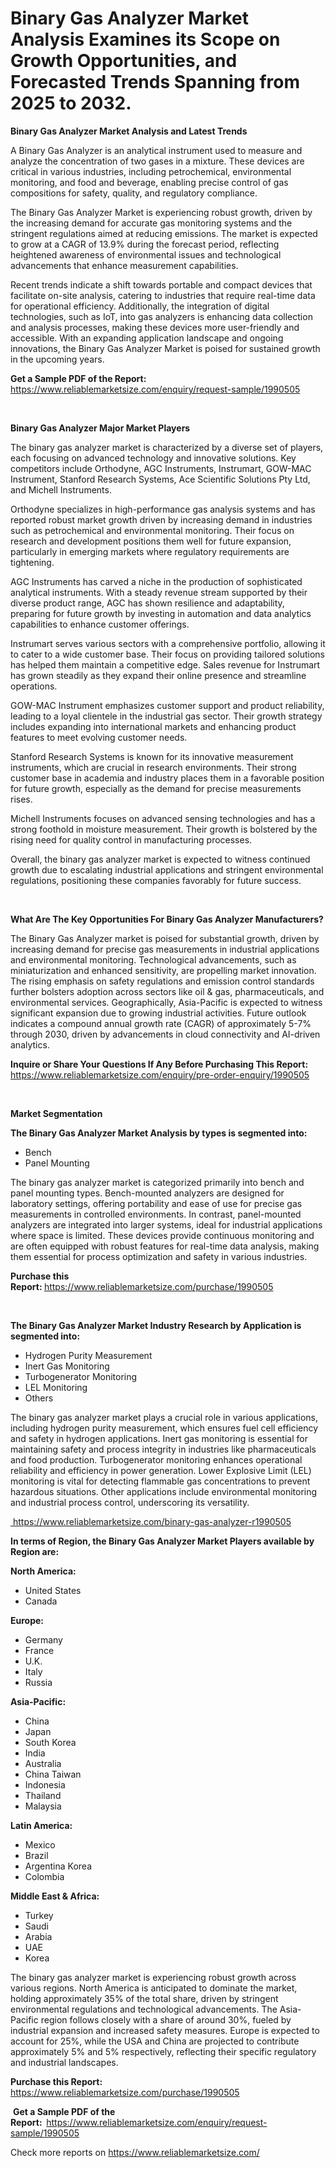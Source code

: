 <p><h1>Binary Gas Analyzer Market Analysis Examines its Scope on Growth Opportunities, and Forecasted Trends Spanning from 2025 to 2032.</h1></p><p><strong>Binary Gas Analyzer Market Analysis and Latest Trends</strong></p>
<p><p>A Binary Gas Analyzer is an analytical instrument used to measure and analyze the concentration of two gases in a mixture. These devices are critical in various industries, including petrochemical, environmental monitoring, and food and beverage, enabling precise control of gas compositions for safety, quality, and regulatory compliance. </p><p>The Binary Gas Analyzer Market is experiencing robust growth, driven by the increasing demand for accurate gas monitoring systems and the stringent regulations aimed at reducing emissions. The market is expected to grow at a CAGR of 13.9% during the forecast period, reflecting heightened awareness of environmental issues and technological advancements that enhance measurement capabilities. </p><p>Recent trends indicate a shift towards portable and compact devices that facilitate on-site analysis, catering to industries that require real-time data for operational efficiency. Additionally, the integration of digital technologies, such as IoT, into gas analyzers is enhancing data collection and analysis processes, making these devices more user-friendly and accessible. With an expanding application landscape and ongoing innovations, the Binary Gas Analyzer Market is poised for sustained growth in the upcoming years.</p></p>
<p><strong>Get a Sample PDF of the Report:&nbsp;</strong> <a href="https://www.reliablemarketsize.com/enquiry/request-sample/1990505?utm_campaign=1991&utm_medium=2&utm_source=Github&utm_content=ia&utm_term=11022025&utm_id=binary-gas-analyzer">https://www.reliablemarketsize.com/enquiry/request-sample/1990505</a></p>
<p>&nbsp;</p>
<p><strong>Binary Gas Analyzer Major Market Players</strong></p>
<p><p>The binary gas analyzer market is characterized by a diverse set of players, each focusing on advanced technology and innovative solutions. Key competitors include Orthodyne, AGC Instruments, Instrumart, GOW-MAC Instrument, Stanford Research Systems, Ace Scientific Solutions Pty Ltd, and Michell Instruments.</p><p>Orthodyne specializes in high-performance gas analysis systems and has reported robust market growth driven by increasing demand in industries such as petrochemical and environmental monitoring. Their focus on research and development positions them well for future expansion, particularly in emerging markets where regulatory requirements are tightening.</p><p>AGC Instruments has carved a niche in the production of sophisticated analytical instruments. With a steady revenue stream supported by their diverse product range, AGC has shown resilience and adaptability, preparing for future growth by investing in automation and data analytics capabilities to enhance customer offerings.</p><p>Instrumart serves various sectors with a comprehensive portfolio, allowing it to cater to a wide customer base. Their focus on providing tailored solutions has helped them maintain a competitive edge. Sales revenue for Instrumart has grown steadily as they expand their online presence and streamline operations.</p><p>GOW-MAC Instrument emphasizes customer support and product reliability, leading to a loyal clientele in the industrial gas sector. Their growth strategy includes expanding into international markets and enhancing product features to meet evolving customer needs.</p><p>Stanford Research Systems is known for its innovative measurement instruments, which are crucial in research environments. Their strong customer base in academia and industry places them in a favorable position for future growth, especially as the demand for precise measurements rises.</p><p>Michell Instruments focuses on advanced sensing technologies and has a strong foothold in moisture measurement. Their growth is bolstered by the rising need for quality control in manufacturing processes.</p><p>Overall, the binary gas analyzer market is expected to witness continued growth due to escalating industrial applications and stringent environmental regulations, positioning these companies favorably for future success.</p></p>
<p>&nbsp;</p>
<p><strong>What Are The Key Opportunities For Binary Gas Analyzer Manufacturers?</strong></p>
<p><p>The Binary Gas Analyzer market is poised for substantial growth, driven by increasing demand for precise gas measurements in industrial applications and environmental monitoring. Technological advancements, such as miniaturization and enhanced sensitivity, are propelling market innovation. The rising emphasis on safety regulations and emission control standards further bolsters adoption across sectors like oil & gas, pharmaceuticals, and environmental services. Geographically, Asia-Pacific is expected to witness significant expansion due to growing industrial activities. Future outlook indicates a compound annual growth rate (CAGR) of approximately 5-7% through 2030, driven by advancements in cloud connectivity and AI-driven analytics.</p></p>
<p><strong>Inquire or Share Your Questions If Any Before Purchasing This Report:</strong> <a href="https://www.reliablemarketsize.com/enquiry/pre-order-enquiry/1990505?utm_campaign=1991&utm_medium=2&utm_source=Github&utm_content=ia&utm_term=11022025&utm_id=binary-gas-analyzer">https://www.reliablemarketsize.com/enquiry/pre-order-enquiry/1990505</a></p>
<p>&nbsp;</p>
<p><strong>Market Segmentation</strong></p>
<p><strong>The Binary Gas Analyzer Market Analysis by types is segmented into:</strong></p>
<p><ul><li>Bench</li><li>Panel Mounting</li></ul></p>
<p><p>The binary gas analyzer market is categorized primarily into bench and panel mounting types. Bench-mounted analyzers are designed for laboratory settings, offering portability and ease of use for precise gas measurements in controlled environments. In contrast, panel-mounted analyzers are integrated into larger systems, ideal for industrial applications where space is limited. These devices provide continuous monitoring and are often equipped with robust features for real-time data analysis, making them essential for process optimization and safety in various industries.</p></p>
<p><strong>Purchase this Report:&nbsp;</strong><a href="https://www.reliablemarketsize.com/purchase/1990505?utm_campaign=1991&utm_medium=2&utm_source=Github&utm_content=ia&utm_term=11022025&utm_id=binary-gas-analyzer">https://www.reliablemarketsize.com/purchase/1990505</a></p>
<p>&nbsp;</p>
<p><strong>The Binary Gas Analyzer Market Industry Research by Application is segmented into:</strong></p>
<p><ul><li>Hydrogen Purity Measurement</li><li>Inert Gas Monitoring</li><li>Turbogenerator Monitoring</li><li>LEL Monitoring</li><li>Others</li></ul></p>
<p><p>The binary gas analyzer market plays a crucial role in various applications, including hydrogen purity measurement, which ensures fuel cell efficiency and safety in hydrogen applications. Inert gas monitoring is essential for maintaining safety and process integrity in industries like pharmaceuticals and food production. Turbogenerator monitoring enhances operational reliability and efficiency in power generation. Lower Explosive Limit (LEL) monitoring is vital for detecting flammable gas concentrations to prevent hazardous situations. Other applications include environmental monitoring and industrial process control, underscoring its versatility.</p></p>
<p><a href="https://www.reliablemarketsize.com/binary-gas-analyzer-r1990505?utm_campaign=1991&utm_medium=2&utm_source=Github&utm_content=ia&utm_term=11022025&utm_id=binary-gas-analyzer">&nbsp;https://www.reliablemarketsize.com/binary-gas-analyzer-r1990505</a></p>
<p><strong>In terms of Region, the Binary Gas Analyzer Market Players available by Region are:</strong></p>
<p>
    <p> <strong> North America: </strong>
        <ul>
            <li>United States</li>
            <li>Canada</li>
        </ul>
        </p> 
    <p> <strong> Europe: </strong>
        <ul>
            <li>Germany</li>
            <li>France</li>
            <li>U.K.</li>
            <li>Italy</li>
            <li>Russia</li>
        </ul>
        </p> 
    <p> <strong> Asia-Pacific: </strong>
        <ul>
            <li>China</li>
            <li>Japan</li>
            <li>South Korea</li>
            <li>India</li>
            <li>Australia</li>
            <li>China Taiwan</li>
            <li>Indonesia</li>
            <li>Thailand</li>
            <li>Malaysia</li>
        </ul>
        </p> 
    <p> <strong> Latin America: </strong>
        <ul>
            <li>Mexico</li>
            <li>Brazil</li>
            <li>Argentina Korea</li>
            <li>Colombia</li>
        </ul>
        </p> 
    <p> <strong> Middle East & Africa: </strong>
        <ul>
            <li>Turkey</li>
            <li>Saudi</li>
            <li>Arabia</li>
            <li>UAE</li>
            <li>Korea</li>
        </ul>
    </p>
    </p>
<p><p>The binary gas analyzer market is experiencing robust growth across various regions. North America is anticipated to dominate the market, holding approximately 35% of the total share, driven by stringent environmental regulations and technological advancements. The Asia-Pacific region follows closely with a share of around 30%, fueled by industrial expansion and increased safety measures. Europe is expected to account for 25%, while the USA and China are projected to contribute approximately 5% and 5% respectively, reflecting their specific regulatory and industrial landscapes.</p></p>
<p><strong>Purchase this Report: </strong><a href="https://www.reliablemarketsize.com/purchase/1990505?utm_campaign=1991&utm_medium=2&utm_source=Github&utm_content=ia&utm_term=11022025&utm_id=binary-gas-analyzer">https://www.reliablemarketsize.com/purchase/1990505</a></p>
<p>&nbsp;<strong>Get a Sample PDF of the Report:&nbsp;&nbsp;</strong><a href="https://www.reliablemarketsize.com/enquiry/request-sample/1990505?utm_campaign=1991&utm_medium=2&utm_source=Github&utm_content=ia&utm_term=11022025&utm_id=binary-gas-analyzer">https://www.reliablemarketsize.com/enquiry/request-sample/1990505</a></p>
<p><strong></strong></p>
<p>Check more reports on <a href="https://www.reliablemarketsize.com/?utm_campaign=1991&utm_medium=2&utm_source=Github&utm_content=ia&utm_term=11022025&utm_id=binary-gas-analyzer">https://www.reliablemarketsize.com/</a></p>